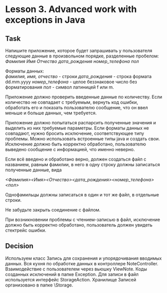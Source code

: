 # Lesson 3. Advanced work with exceptions in Java

## Task

Напишите приложение, которое будет запрашивать у пользователя следующие данные в произвольном порядке, разделенные пробелом:  
*Фамилия Имя Отчество дата_рождения номер_телефона пол*

Форматы данных:  
*фамилия, имя, отчество* - строки
*дата_рождения* - строка формата dd.mm.yyyy
*номер_телефона* - целое беззнаковое число без форматирования
*пол* - символ латиницей f или m.

Приложение должно проверить введенные данные по количеству. Если количество не совпадает с требуемым, вернуть код ошибки, обработать его и показать пользователю сообщение, что он ввел меньше и больше данных, чем требуется.

Приложение должно попытаться распарсить полученные значения и выделить из них требуемые параметры. Если форматы данных не совпадают, нужно бросить исключение, соответствующее типу проблемы. Можно использовать встроенные типы java и создать свои. Исключение должно быть корректно обработано, пользователю выведено сообщение с информацией, что именно неверно.

Если всё введено и обработано верно, должен создаться файл с названием, равным фамилии, в него в одну строку должны записаться полученные данные, вида

*<Фамилия><Имя><Отчество><дата_рождения><номер_телефона><пол>*

Однофамильцы должны записаться в один и тот же файл, в отдельные строки.

Не забудьте закрыть соединение с файлом.

При возникновении проблемы с чтением-записью в файл, исключение должно быть корректно обработано, пользователь должен увидеть стектрейс ошибки.

## Decision

Используем класс Запись для сохранения и упорядочивания вводимых данных.
Вся кухня по обработке данных в контроллере NoteController.
Взаимодействие с пользователем через вьюшку ViewNote.
Коды созданных исключений в папке Exception.
Для записи в файл используется интерфейс StorageAction.
Хранилище Записей организовано в папке \Storage.

